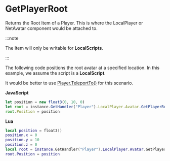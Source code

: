 # GetPlayerRoot

Returns the Root Item of a Player. This is where the LocalPlayer or NetAvatar component would be attached to.

:::note

The Item will only be writable for **LocalScripts**.

:::

The following code positions the root avatar at a specified location. In this example, we assume the script is a **LocalScript**.

It would be better to use [Player.TeleportTo()](./../player/teleportto.md) for this scenario.

**JavaScript**
```js
let position = new float3(0, 10, 0)
let root = instance.GetHandler("Player").LocalPlayer.Avatar.GetPlayerRoot()
root.Position = position
```

**Lua**
```lua
local position = float3()
position.x = 0
position.y = 10
position.z = 0
local root = instance.GetHandler("Player").LocalPlayer.Avatar.GetPlayerRoot()
root.Position = position
```